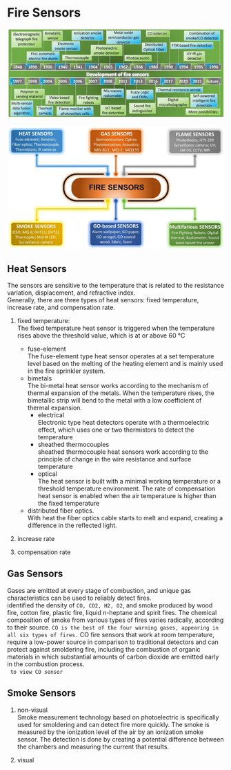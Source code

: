 # Fire Sensors

![A brief timeline on the development of fire sensors.](./files/timelineSendors.jpg)


![Sensors](./files/sensors-22-03310-g002.jpg)


## Heat Sensors

The sensors are sensitive to the temperature that is related to the resistance variation, displacement, and refractive index.<br>
Generally, there are three types of heat sensors: fixed temperature, increase rate, and compensation rate. <br>

1. fixed temperature: <br>
The fixed temperature heat sensor is triggered when the temperature rises above the threshold value, which is at or above 60 °C
    - fuse-element <br>
        The fuse-element type heat sensor operates at a set temperature level based on the melting of the heating element and is mainly used in the fire sprinkler system.
    - bimetals <br>
        The bi-metal heat sensor works according to the mechanism of thermal expansion of the metals. When the temperature rises, the bimetallic strip will bend to the metal with a low coefficient of thermal expansion.
        - electrical <br>
            Electronic type heat detectors operate with a thermoelectric effect, which uses one or two thermistors to detect the temperature
        - sheathed thermocouples <br>
            sheathed thermocouple heat sensors work according to the principle of change in the wire resistance and surface temperature 
        - optical <br>
            The heat sensor is built with a minimal working temperature or a threshold temperature environment. The rate of compensation heat sensor is enabled when the air temperature is higher than the fixed temperature
    - distributed fiber optics. <br>
        With heat the fiber optics cable starts to melt and expand, creating a difference in the reflected light.
     
2. increase rate
3. compensation rate

## Gas Sensors

Gases are emitted at every stage of combustion, and unique gas characteristics can be used to reliably detect fires.<br>
 identified the density of ```CO, CO2, H2, O2```, and smoke produced by wood fire, cotton fire, plastic fire, liquid n-heptane and spirit fires. The chemical composition of smoke from various types of fires varies radically, according to their source. `CO is the best of the four warning gases, appearing in all six types of fires.` CO fire sensors that work at room temperature, require a low-power source in comparison to traditional detectors and can protect against smoldering fire, including the combustion of organic materials in which substantial amounts of carbon dioxide are emitted early in the combustion process. <br>
``` to view CO sensor``` 

## Smoke Sensors 
1. non-visual <br>
    Smoke measurement technology based on photoelectric is specifically used for smoldering and can detect fire more quickly. The smoke is measured by the ionization level of the air by an ionization smoke sensor. The detection is done by creating a potential difference between the chambers and measuring the current that results.
    
2. visual



